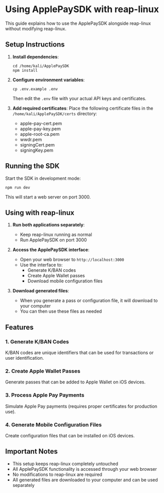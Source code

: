 # Using ApplePaySDK with reap-linux

This guide explains how to use the ApplePaySDK alongside reap-linux without modifying reap-linux.

## Setup Instructions

1. **Install dependencies**:
   ```
   cd /home/kali/ApplePaySDK
   npm install
   ```

2. **Configure environment variables**:
   ```
   cp .env.example .env
   ```
   Then edit the `.env` file with your actual API keys and certificates.

3. **Add required certificates**:
   Place the following certificate files in the `/home/kali/ApplePaySDK/certs` directory:
   - apple-pay-cert.pem
   - apple-pay-key.pem
   - apple-root-ca.pem
   - wwdr.pem
   - signingCert.pem
   - signingKey.pem

## Running the SDK

Start the SDK in development mode:
```
npm run dev
```

This will start a web server on port 3000.

## Using with reap-linux

1. **Run both applications separately**:
   - Keep reap-linux running as normal
   - Run ApplePaySDK on port 3000

2. **Access the ApplePaySDK interface**:
   - Open your web browser to `http://localhost:3000`
   - Use the interface to:
     - Generate K/BAN codes
     - Create Apple Wallet passes
     - Download mobile configuration files

3. **Download generated files**:
   - When you generate a pass or configuration file, it will download to your computer
   - You can then use these files as needed

## Features

### 1. Generate K/BAN Codes
K/BAN codes are unique identifiers that can be used for transactions or user identification.

### 2. Create Apple Wallet Passes
Generate passes that can be added to Apple Wallet on iOS devices.

### 3. Process Apple Pay Payments
Simulate Apple Pay payments (requires proper certificates for production use).

### 4. Generate Mobile Configuration Files
Create configuration files that can be installed on iOS devices.

## Important Notes

- This setup keeps reap-linux completely untouched
- All ApplePaySDK functionality is accessed through your web browser
- No modifications to reap-linux are required
- All generated files are downloaded to your computer and can be used separately